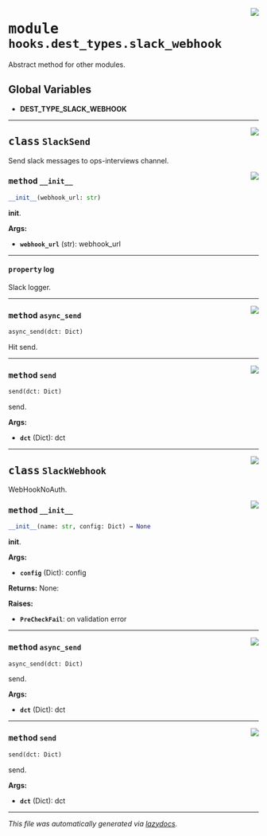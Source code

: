<!-- markdownlint-disable -->

<a href="../src/pyquanda/hooks/dest_types/slack_webhook.py#L0"><img align="right" style="float:right;" src="https://img.shields.io/badge/-source-cccccc?style=flat-square"></a>

# <kbd>module</kbd> `hooks.dest_types.slack_webhook`
Abstract method for other modules. 

**Global Variables**
---------------
- **DEST_TYPE_SLACK_WEBHOOK**


---

<a href="../src/pyquanda/hooks/dest_types/slack_webhook.py#L121"><img align="right" style="float:right;" src="https://img.shields.io/badge/-source-cccccc?style=flat-square"></a>

## <kbd>class</kbd> `SlackSend`
Send slack messages to ops-interviews channel. 

<a href="../src/pyquanda/hooks/dest_types/slack_webhook.py#L124"><img align="right" style="float:right;" src="https://img.shields.io/badge/-source-cccccc?style=flat-square"></a>

### <kbd>method</kbd> `__init__`

```python
__init__(webhook_url: str)
```

__init__. 



**Args:**
 
 - <b>`webhook_url`</b> (str):  webhook_url 


---

#### <kbd>property</kbd> log

Slack logger. 



---

<a href="../src/pyquanda/hooks/dest_types/slack_webhook.py#L150"><img align="right" style="float:right;" src="https://img.shields.io/badge/-source-cccccc?style=flat-square"></a>

### <kbd>method</kbd> `async_send`

```python
async_send(dct: Dict)
```

Hit send. 

---

<a href="../src/pyquanda/hooks/dest_types/slack_webhook.py#L141"><img align="right" style="float:right;" src="https://img.shields.io/badge/-source-cccccc?style=flat-square"></a>

### <kbd>method</kbd> `send`

```python
send(dct: Dict)
```

send. 



**Args:**
 
 - <b>`dct`</b> (Dict):  dct 


---

<a href="../src/pyquanda/hooks/dest_types/slack_webhook.py#L158"><img align="right" style="float:right;" src="https://img.shields.io/badge/-source-cccccc?style=flat-square"></a>

## <kbd>class</kbd> `SlackWebhook`
WebHookNoAuth. 

<a href="../src/pyquanda/hooks/dest_types/slack_webhook.py#L161"><img align="right" style="float:right;" src="https://img.shields.io/badge/-source-cccccc?style=flat-square"></a>

### <kbd>method</kbd> `__init__`

```python
__init__(name: str, config: Dict) → None
```

__init__. 



**Args:**
 
 - <b>`config`</b> (Dict):  config 



**Returns:**
 None: 



**Raises:**
 
 - <b>`PreCheckFail`</b>:  on validation error 




---

<a href="../src/pyquanda/hooks/dest_types/slack_webhook.py#L250"><img align="right" style="float:right;" src="https://img.shields.io/badge/-source-cccccc?style=flat-square"></a>

### <kbd>method</kbd> `async_send`

```python
async_send(dct: Dict)
```

send. 



**Args:**
 
 - <b>`dct`</b> (Dict):  dct 

---

<a href="../src/pyquanda/hooks/dest_types/slack_webhook.py#L241"><img align="right" style="float:right;" src="https://img.shields.io/badge/-source-cccccc?style=flat-square"></a>

### <kbd>method</kbd> `send`

```python
send(dct: Dict)
```

send. 



**Args:**
 
 - <b>`dct`</b> (Dict):  dct 




---

_This file was automatically generated via [lazydocs](https://github.com/ml-tooling/lazydocs)._

